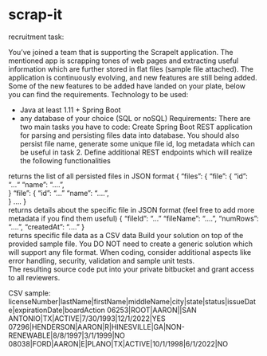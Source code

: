 # scrap-it
recruitment task:

You’ve joined a team that is supporting the ScrapeIt application. The mentioned app is scrapping tones of web pages and extracting useful information which are further stored in flat files (sample file attached). The application is continuously evolving, and new features are still being added. Some of the new features to be added have landed on your plate, below you can find the requirements.
Technology to be used:
 - Java at least 1.11 + Spring Boot
 - any database of your choice (SQL or noSQL)
Requirements:
There are two main tasks you have to code:
Create Spring Boot REST application for parsing and persisting files data into database. You should also persist file name, generate some unique file id, log metadata which can be useful in task 2.
Define additional REST endpoints which will realize the following functionalities

returns the list of all persisted files in JSON format
		{
			“files”: {
				“file”: {
					“id”: “…“
“name”: “….”,	 
}
				“file”: {
					“id”: “…”
“name”: “….”,	 
}
….
		}	
returns details about the specific file in JSON format (feel free to add more metadata if you find them useful)
		{
			“fileId”: “…”
			“fileName”: “….”,
			“numRows”: “….”,
			“createdAt”: “.…”
		}	
returns specific file data as a CSV data
Build your solution on top of the provided sample file. You DO NOT need to create a generic solution which will support any file format. 
When coding, consider additional aspects like error handling, security, validation and sample unit tests. 	
The resulting source code put into your private bitbucket and grant access to all reviewers.

CSV sample:
licenseNumber|lastName|firstName|middleName|city|state|status|issueDate|expirationDate|boardAction
06253|ROOT|AARON||SAN ANTONIO|TX|ACTIVE|7/30/1993|12/1/2022|YES
07296|HENDERSON|AARON|R|HINESVILLE|GA|NON-RENEWABLE|8/8/1997|3/1/1999|NO
08038|FORD|AARON|E|PLANO|TX|ACTIVE|10/1/1998|6/1/2022|NO

